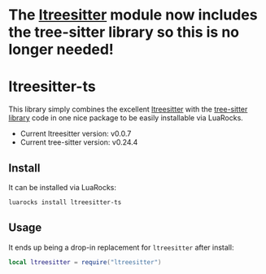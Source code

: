 # The [ltreesitter](https://github.com/euclidianace/ltreesitter) module now includes the tree-sitter library so this is no longer needed!

# ltreesitter-ts
This library simply combines the excellent [ltreesitter](https://github.com/euclidianace/ltreesitter) with the [tree-sitter library](https://github.com/tree-sitter/tree-sitter/tree/master/lib) code in one nice package to be easily installable via LuaRocks.

- Current ltreesitter version: v0.0.7
- Current tree-sitter version: v0.24.4

## Install
It can be installed via LuaRocks:

```bash
luarocks install ltreesitter-ts
```

## Usage
It ends up being a drop-in replacement for `ltreesitter` after install:

```lua
local ltreesitter = require("ltreesitter")
```
